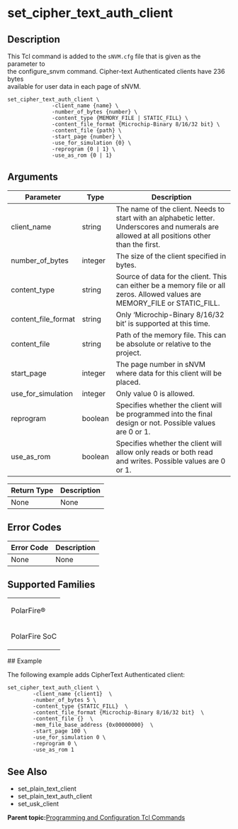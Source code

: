 # set\_cipher\_text\_auth\_client

## Description

This Tcl command is added to the `sNVM.cfg` file that is given as the parameter to<br /> the configure\_snvm command. Cipher-text Authenticated clients have 236 bytes<br /> available for user data in each page of sNVM.

```
set_cipher_text_auth_client \
              -client_name {name} \
              -number_of_bytes {number} \
              -content_type {MEMORY_FILE | STATIC_FILL} \
              -content_file_format {Microchip-Binary 8/16/32 bit} \
              -content_file {path} \
              -start_page {number} \
              -use_for_simulation {0} \
              -reprogram {0 | 1} \
              -use_as_rom {0 | 1}
```

## Arguments

|Parameter|Type|Description|
|---------|----|-----------|
|client\_name|string|The name of the client. Needs to start with an alphabetic letter. Underscores and numerals are allowed at all positions other than the first.|
|number\_of\_bytes|integer|The size of the client specified in bytes.|
|content\_type|string|Source of data for the client. This can either be a memory file or all zeros. Allowed values are MEMORY\_FILE or STATIC\_FILL.|
|content\_file\_format|string|Only ‘Microchip-Binary 8/16/32 bit’ is supported at this time.|
|content\_file|string|Path of the memory file. This can be absolute or relative to the project.|
|start\_page|integer|The page number in sNVM where data for this client will be placed.|
|use\_for\_simulation|integer|Only value 0 is allowed.|
|reprogram|boolean|Specifies whether the client will be programmed into the final design or not. Possible values are 0 or 1.|
|use\_as\_rom|boolean|Specifies whether the client will allow only reads or both read and writes. Possible values are 0 or 1.|

|Return Type|Description|
|-----------|-----------|
|None|None|

## Error Codes

|Error Code|Description|
|----------|-----------|
|None|None|

## Supported Families

<table id="GUID-784DB538-02C2-43C9-ABE1-B69ED34C0647"><tbody><tr><td>

PolarFire®

</td></tr><tr><td>

PolarFire SoC

</td></tr></tbody>
</table>## Example

The following example adds CipherText Authenticated client:

```
set_cipher_text_auth_client \
        -client_name {client1}  \
        -number_of_bytes 5 \
        -content_type {STATIC_FILL}  \
        -content_file_format {Microchip-Binary 8/16/32 bit}  \
        -content_file {}  \
        -mem_file_base_address {0x00000000}  \
        -start_page 100 \
        -use_for_simulation 0 \
        -reprogram 0 \
        -use_as_rom 1
```

## See Also

-   set\_plain\_text\_client
-   set\_plain\_text\_auth\_client
-   set\_usk\_client

**Parent topic:**[Programming and Configuration Tcl Commands](GUID-B021E93C-650D-42F1-B90A-AE43EE93E641.md)

